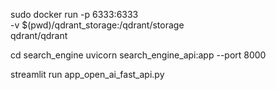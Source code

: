 sudo docker run -p 6333:6333 \
    -v $(pwd)/qdrant_storage:/qdrant/storage \
    qdrant/qdrant

cd search_engine
uvicorn search_engine_api:app --port 8000

streamlit run app_open_ai_fast_api.py